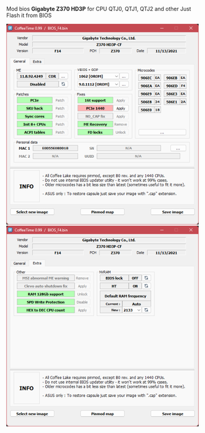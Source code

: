 Mod bios **Gigabyte Z370 HD3P** for CPU QTJ0, QTJ1, QTJ2 and other
Just Flash it from BIOS

![Coffetime setting](./scr/1.png)
![Extra](./scr/2.png)
